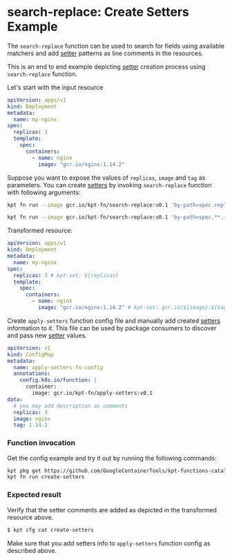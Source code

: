 # search-replace: Create Setters Example

The `search-replace` function can be used to search for fields using available matchers
and add [setter] patterns as line comments in the resources.

This is an end to end example depicting [setter] creation process using `search-replace` function.

Let's start with the input resource

```yaml
apiVersion: apps/v1
kind: Deployment
metadata:
  name: my-nginx
spec:
  replicas: 3
  template:
    spec:
      containers:
        - name: nginx
          image: "gcr.io/nginx:1.14.2"
```

Suppose you want to expose the values of `replicas`, `image` and `tag` as parameters.
You can create [setters] by invoking `search-replace` function with following arguments:

```sh
kpt fn run --image gcr.io/kpt-fn/search-replace:v0.1 'by-path=spec.replicas' 'put-comment=kpt-set: ${replicas}'
```

```sh
kpt fn run --image gcr.io/kpt-fn/search-replace:v0.1 'by-path=spec.**.image' 'put-comment=kpt-set: gcr.io/${image}:${tag}'
```

Transformed resource:

```yaml
apiVersion: apps/v1
kind: Deployment
metadata:
  name: my-nginx
spec:
  replicas: 3 # kpt-set: ${replicas}
  template:
    spec:
      containers:
        - name: nginx
          image: "gcr.io/nginx:1.14.2" # kpt-set: gcr.io/${image}:${tag}
```

Create `apply-setters` function config file and manually add created [setters] information to it.
This file can be used by package consumers to discover and pass new [setter] values.

```yaml
apiVersion: v1
kind: ConfigMap
metadata:
  name: apply-setters-fn-config
  annotations:
    config.k8s.io/function: |
      container:
        image: gcr.io/kpt-fn/apply-setters:v0.1
data:
  # you may add description as comments
  replicas: 3
  image: nginx
  tag: 1.14.2
```

### Function invocation

Get the config example and try it out by running the following commands:

<!-- @getAndRunPkg @test -->
```sh
kpt pkg get https://github.com/GoogleContainerTools/kpt-functions-catalog.git/examples/search-replace/create-setters .
kpt fn run create-setters
```

### Expected result

Verify that the setter comments are added as depicted in the transformed resource above.

```sh
$ kpt cfg cat create-setters
```

Make sure that you add setters info to `apply-setters` function config as described above.

[setter]: https://catalog.kpt.dev/apply-setters/v0.1/
[setters]: https://catalog.kpt.dev/apply-setters/v0.1/